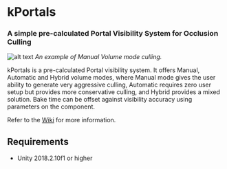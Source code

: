 # kPortals
### A simple pre-calculated Portal Visibility System for Occlusion Culling

![alt text](https://github.com/Kink3d/kPortals/blob/master/Source/Images/HowItWorks00.png?raw=true)
*An example of Manual Volume mode culling.*

kPortals is a pre-calculated Portal visibility system. It offers Manual, Automatic and Hybrid volume modes, where Manual mode gives the user ability to generate very aggressive culling, Automatic requires zero user setup but provides more conservative culling, and Hybrid provides a mixed solution. Bake time can be offset against visibility accuracy using parameters on the component.

Refer to the [Wiki](https://github.com/Kink3d/kPortals/wiki/Home) for more information.

## Requirements
- Unity 2018.2.10f1 or higher
